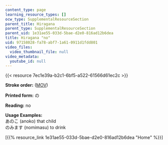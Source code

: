 ```yaml
---
content_type: page
learning_resource_types: []
ocw_type: SupplementalResourceSection
parent_title: Hiragana
parent_type: SupplementalResourceSection
parent_uid: 1e31ae55-033d-5bae-d2e0-816ad12b6dea
title: Hiragana "no"
uid: 97158028-fa78-abf7-1a61-0911d1fdd801
video_files:
  video_thumbnail_file: null
video_metadata:
  youtube_id: null
---
```


{{< resource 7ec1e39a-b2c1-6bf5-a522-61566d61ec2c >}}

**Stroke order:** ([MOV](http://www.archive.org/download/MITRES21F.01S10_HIRAGANA_CHARACTERS/0446.mov))

**Printed form:** の

**Reading:** no

**Usage Examples:**  
あのこ (anoko) that child  
のみます (nomimasu) to drink

  
\[{{% resource_link 1e31ae55-033d-5bae-d2e0-816ad12b6dea "Home" %}}\]